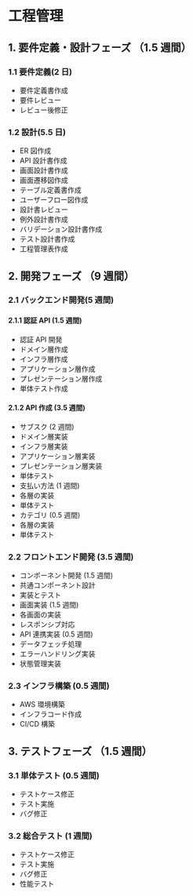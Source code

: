 # 工程管理

## 1. 要件定義・設計フェーズ （1.5 週間）

### 1.1 要件定義(2 日)

- 要件定義書作成
- 要件レビュー
- レビュー後修正

### 1.2 設計(5.5 日)

- ER 図作成
- API 設計書作成
- 画面設計書作成
- 画面遷移図作成
- テーブル定義書作成
- ユーザーフロー図作成
- 設計書レビュー
- 例外設計書作成
- バリデーション設計書作成
- テスト設計書作成
- 工程管理表作成

## 2. 開発フェーズ （9 週間）

### 2.1 バックエンド開発(5 週間)

#### 2.1.1 認証 API (1.5 週間)

- 認証 API 開発
- ドメイン層作成
- インフラ層作成
- アプリケーション層作成
- プレゼンテーション層作成
- 単体テスト作成

#### 2.1.2 API 作成 (3.5 週間)

- サブスク (2 週間)
- ドメイン層実装
- インフラ層実装
- アプリケーション層実装
- プレゼンテーション層実装
- 単体テスト
- 支払い方法 (1 週間)
- 各層の実装
- 単体テスト
- カテゴリ (0.5 週間)
- 各層の実装
- 単体テスト

### 2.2 フロントエンド開発 (3.5 週間)

- コンポーネント開発 (1.5 週間)
- 共通コンポーネント設計
- 実装とテスト
- 画面実装 (1.5 週間)
- 各画面の実装
- レスポンシブ対応
- API 連携実装 (0.5 週間)
- データフェッチ処理
- エラーハンドリング実装
- 状態管理実装

### 2.3 インフラ構築 (0.5 週間)

- AWS 環境構築
- インフラコード作成
- CI/CD 構築

## 3. テストフェーズ （1.5 週間）

### 3.1 単体テスト (0.5 週間)

- テストケース修正
- テスト実施
- バグ修正

### 3.2 総合テスト (1 週間)

- テストケース修正
- テスト実施
- バグ修正
- 性能テスト
